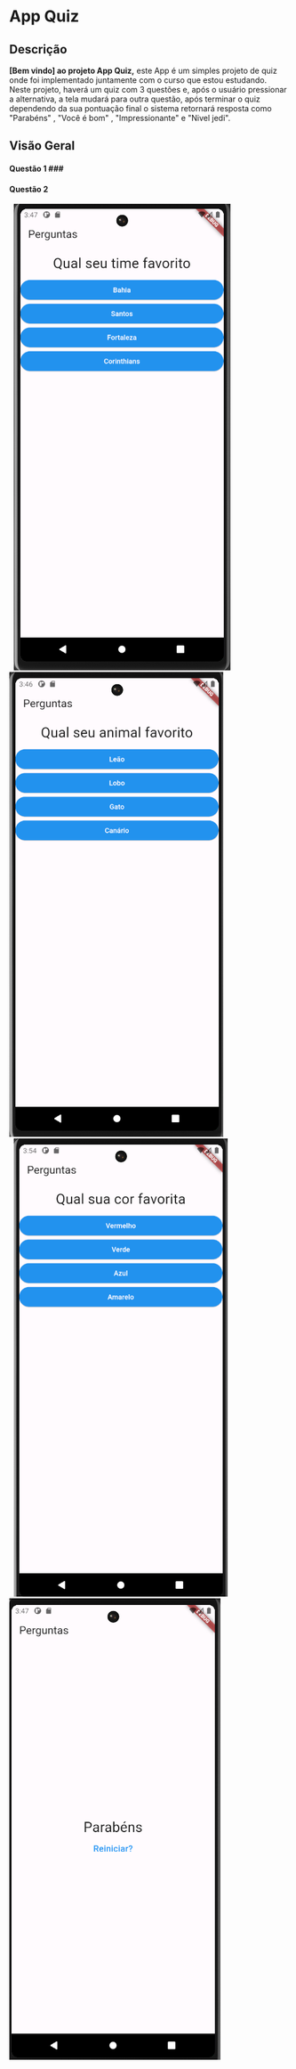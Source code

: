 # App Quiz

## Descrição

**[Bem vindo] ao projeto App Quiz,** este App é um simples projeto de quiz onde foi implementado juntamente com o curso que estou estudando. Neste projeto, haverá um quiz com 3 questões e, após o usuário pressionar a alternativa, a tela mudará para outra questão, após terminar o quiz dependendo da sua pontuação final o sistema retornará resposta como "Parabéns" , "Você é bom" , "Impressionante" e "Nivel jedi".

## Visão Geral

#### Questão 1 ###    &nbsp; &nbsp; &nbsp; &nbsp; &nbsp; &nbsp; &nbsp;  
#### Questão 2 ####
&nbsp; ![img questao1](Screenshots/questao3.png)  &nbsp; &nbsp; ![img questao2](Screenshots/questao2.png) <br>
&nbsp; ![img questao3](Screenshots/questao1.png) &nbsp; &nbsp;  ![img questao3](Screenshots/questao4.png) 

